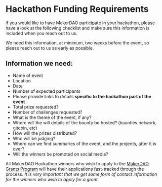 # Hackathon Funding Requirements

If you would like to have MakerDAO participate in your hackathon, please have a look at the following checklist and make sure this information is included when you reach out to us.

We need this information, at minimum, two weeks before the event, so please reach out to us as early as possible.

## Information we need:

* Name of event
* Location
* Date
* Number of expected participants
* Please provide links to details **specific to the hackathon part of the event**
* Total prize requested?
* Number of challenges requested?
* What is the theme of the event, if any?
* Where will the will details of the bounty be hosted? \(bounties.network, gitcoin, etc\)
* How will the prizes distributed?
* Who will be judging?
* Where can we find summaries of the event, and the projects, after it is over?
* Will the winners be promoted on social media?

All MakerDAO Hackathon winners who wish to apply to the [MakerDAO Grants Program](https://github.com/makerdao/community/tree/master/grants) will have their applications fast-tracked through the process. _It is very important that we get some form of contact information for the winners who wish to apply for a grant._

